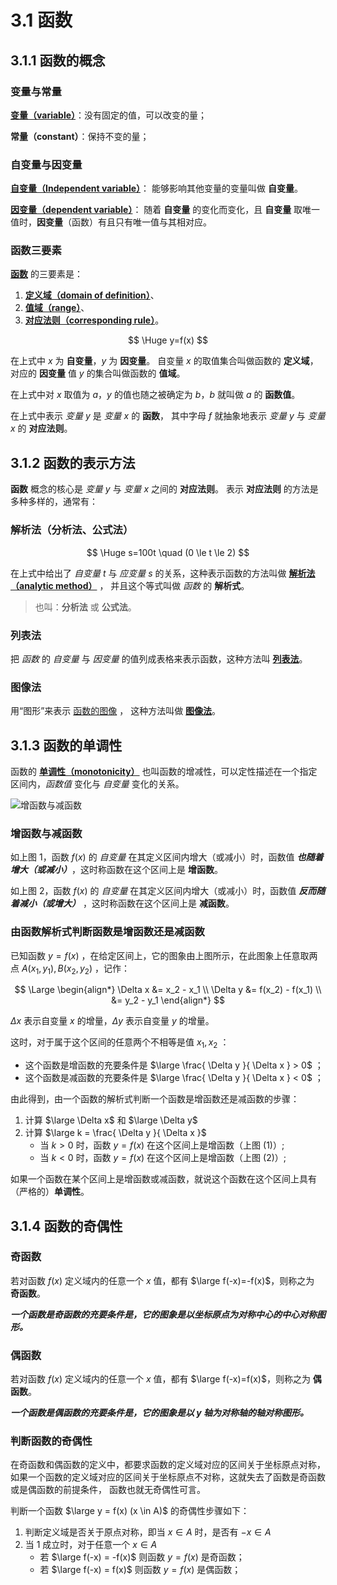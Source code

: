 # 3.1 函数

## 3.1.1 函数的概念

### 变量与常量

[**变量（variable）**](https://baike.baidu.com/item/%E5%8F%98%E9%87%8F/5271)：没有固定的值，可以改变的量；

**常量（constant）**：保持不变的量；

### 自变量与因变量

[**自变量（Independent variable）**](https://baike.baidu.com/item/%E8%87%AA%E5%8F%98%E9%87%8F)：
能够影响其他变量的变量叫做 **自变量**。

[**因变量（dependent variable）**](https://baike.baidu.com/item/%E5%9B%A0%E5%8F%98%E9%87%8F/5872908)：
随着 **自变量** 的变化而变化，且 **自变量** 取唯一值时，**因变量**（函数）有且只有唯一值与其相对应。

### 函数三要素

[**函数**](https://baike.baidu.com/item/%E5%87%BD%E6%95%B0/301912) 的三要素是：

1. [**定义域（domain of definition）**](https://baike.baidu.com/item/%E5%AE%9A%E4%B9%89%E5%9F%9F/7879679)、
2. [**值域（range）**](https://baike.baidu.com/item/%E5%80%BC%E5%9F%9F/9707225)、
3. [**对应法则（corresponding rule）**](https://baike.baidu.com/item/%E5%AF%B9%E5%BA%94%E6%B3%95%E5%88%99/6450621)。

$$
\Huge
y=f(x)
$$

在上式中 $x$ 为 **自变量**，$y$ 为 **因变量**。
自变量 $x$ 的取值集合叫做函数的 **定义域**， 对应的 **因变量** 值 $y$ 的集合叫做函数的 **值域**。

在上式中对 $x$ 取值为 $a$，$y$ 的值也随之被确定为 $b$，$b$ 就叫做 $a$ 的 **函数值**。

在上式中表示 *变量 $y$* 是 *变量 $x$* 的 **函数**，
其中字母 $f$ 就抽象地表示 *变量 $y$* 与 *变量 $x$* 的 **对应法则**。

## 3.1.2 函数的表示方法

**函数** 概念的核心是 *变量 $y$* 与 *变量 $x$* 之间的 **对应法则**。
表示 **对应法则** 的方法是多种多样的，通常有：

### 解析法（分析法、公式法）

$$
\Huge
s=100t \quad (0 \le t \le 2)
$$

在上式中给出了 *自变量 $t$* 与 *应变量 $s$* 的关系，这种表示函数的方法叫做
[**解析法（analytic method）**](https://baike.baidu.com/item/%E8%A7%A3%E6%9E%90%E6%B3%95/650935) ，
并且这个等式叫做 *函数* 的 **解析式**。

> 也叫：**分析法** 或 **公式法**。

### 列表法

把 *函数* 的 *自变量* 与 *因变量* 的值列成表格来表示函数，这种方法叫
[**列表法**](https://baike.baidu.com/item/%E5%88%97%E8%A1%A8%E6%B3%95/12666394)。

### 图像法

用“图形”来表示 [函数的图像](https://baike.baidu.com/item/%E5%87%BD%E6%95%B0%E5%9B%BE%E5%83%8F/514135) ，
这种方法叫做 [**图像法**](https://baike.baidu.com/item/%E5%9B%BE%E8%B1%A1%E6%B3%95/3911543)。

## 3.1.3 函数的单调性

函数的 [**单调性（monotonicity）**](https://baike.baidu.com/item/%E5%8D%95%E8%B0%83%E6%80%A7/6194133)
也叫函数的增减性，可以定性描述在一个指定区间内，*函数值* 变化与 *自变量* 变化的关系。

![增函数与减函数](./img/增函数与减函数.jpg)

### 增函数与减函数

如上图 1，函数 $f(x)$ 的 *自变量* 在其定义区间内增大（或减小）时，函数值 ***也随着增大（或减小）***，这时称函数在这个区间上是 **增函数**。

如上图 2，函数 $f(x)$ 的 *自变量* 在其定义区间内增大（或减小）时，函数值 ***反而随着减小（或增大）*** ，这时称函数在这个区间上是 **减函数**。

### 由函数解析式判断函数是增函数还是减函数

已知函数 $y = f(x)$ ，在给定区间上，它的图象由上图所示，在此图象上任意取两点
$A(x_1, y_1), B(x_2, y_2)$ ，记作：

$$
\Large
\begin{align*}
  \Delta x &= x_2 - x_1 \\
  \Delta y &= f(x_2) - f(x_1) \\
  &= y_2 - y_1
\end{align*}
$$

$\Delta x$ 表示自变量 $x$ 的增量，$\Delta y$ 表示自变量 $y$ 的增量。

这时，对于属于这个区间的任意两个不相等是值 $x_1, x_2$ ：

- 这个函数是增函数的充要条件是 $\large \frac{ \Delta y }{ \Delta x } > 0$ ；
- 这个函数是减函数的充要条件是 $\large \frac{ \Delta y }{ \Delta x } < 0$ ；

由此得到，由一个函数的解析式判断一个函数是增函数还是减函数的步骤：

1. 计算 $\large \Delta x$ 和 $\large \Delta y$
2. 计算 $\large k = \frac{ \Delta y }{ \Delta x }$
   - 当 $k > 0$ 时，函数 $y = f(x)$ 在这个区间上是增函数（上图 (1)）;
   - 当 $k < 0$ 时，函数 $y = f(x)$ 在这个区间上是增函数（上图 (2)）;

如果一个函数在某个区间上是增函数或减函数，就说这个函数在这个区间上具有（严格的）**单调性**。

## 3.1.4 函数的奇偶性

### 奇函数

若对函数 $f(x)$ 定义域内的任意一个 $x$ 值，都有 $\large f(-x)=-f(x)$，则称之为 **奇函数**。

***一个函数是奇函数的充要条件是，它的图象是以坐标原点为对称中心的中心对称图形。***

### 偶函数

若对函数 $f(x)$ 定义域内的任意一个 $x$ 值，都有 $\large f(-x)=f(x)$，则称之为 **偶函数**。

***一个函数是偶函数的充要条件是，它的图象是以 $y$ 轴为对称轴的轴对称图形。***

### 判断函数的奇偶性

在奇函数和偶函数的定义中，都要求函数的定义域对应的区间关于坐标原点对称，
如果一个函数的定义域对应的区间关于坐标原点不对称，这就失去了函数是奇函数或是偶函数的前提条件，
函数也就无奇偶性可言。

判断一个函数 $\large y = f(x) (x \in A)$ 的奇偶性步骤如下：

1. 判断定义域是否关于原点对称，即当 $x \in A$ 时，是否有 $-x \in A$
2. 当 1 成立时，对于任意一个 $x \in A$
   - 若 $\large f(-x) = -f(x)$ 则函数 $y = f(x)$ 是奇函数；
   - 若 $\large f(-x) = f(x)$ 则函数 $y = f(x)$ 是偶函数；

